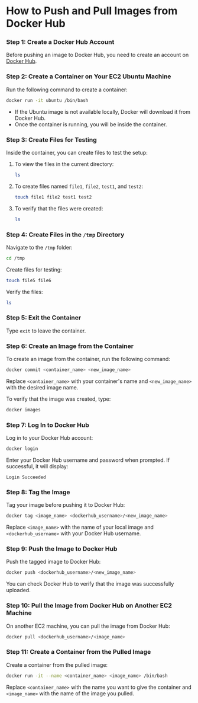 
# How to Push and Pull Images from Docker Hub

### Step 1: Create a Docker Hub Account
Before pushing an image to Docker Hub, you need to create an account on [Docker Hub](https://hub.docker.com/).

### Step 2: Create a Container on Your EC2 Ubuntu Machine
Run the following command to create a container:
```bash
docker run -it ubuntu /bin/bash
```
- If the Ubuntu image is not available locally, Docker will download it from Docker Hub.
- Once the container is running, you will be inside the container.

### Step 3: Create Files for Testing
Inside the container, you can create files to test the setup:
1. To view the files in the current directory:
   ```bash
   ls
   ```
2. To create files named `file1`, `file2`, `test1`, and `test2`:
   ```bash
   touch file1 file2 test1 test2
   ```
3. To verify that the files were created:
   ```bash
   ls
   ```

### Step 4: Create Files in the `/tmp` Directory
Navigate to the `/tmp` folder:
```bash
cd /tmp
```
Create files for testing:
```bash
touch file5 file6
```
Verify the files:
```bash
ls
```

### Step 5: Exit the Container
Type `exit` to leave the container.

### Step 6: Create an Image from the Container
To create an image from the container, run the following command:
```bash
docker commit <container_name> <new_image_name>
```
Replace `<container_name>` with your container's name and `<new_image_name>` with the desired image name.

To verify that the image was created, type:
```bash
docker images
```

### Step 7: Log In to Docker Hub
Log in to your Docker Hub account:
```bash
docker login
```
Enter your Docker Hub username and password when prompted. If successful, it will display:
```
Login Succeeded
```

### Step 8: Tag the Image
Tag your image before pushing it to Docker Hub:
```bash
docker tag <image_name> <dockerhub_username>/<new_image_name>
```
Replace `<image_name>` with the name of your local image and `<dockerhub_username>` with your Docker Hub username.

### Step 9: Push the Image to Docker Hub
Push the tagged image to Docker Hub:
```bash
docker push <dockerhub_username>/<new_image_name>
```

You can check Docker Hub to verify that the image was successfully uploaded.

### Step 10: Pull the Image from Docker Hub on Another EC2 Machine
On another EC2 machine, you can pull the image from Docker Hub:
```bash
docker pull <dockerhub_username>/<image_name>
```

### Step 11: Create a Container from the Pulled Image
Create a container from the pulled image:
```bash
docker run -it --name <container_name> <image_name> /bin/bash
```
Replace `<container_name>` with the name you want to give the container and `<image_name>` with the name of the image you pulled.
